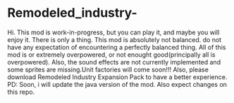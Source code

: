 # Remodeled_industry-
Hi. This mod is work-in-progress, but you can play it, and maybe you will enjoy it. There is only a thing. This mod is absolutely not balanced. do not have any expectation of encountering a perfectly balanced thing. All of this mod is or extremely overpowered, or not enought good(principally all is overpowered). Also, the sound effects are not currently implemented and some sprites are missing.Unit factories will come soon!!!
Also, please download Remodeled Industry Expansion Pack to have a better experience.
PD: Soon, i will update the java version of the mod. Also expect changes on this repo.
